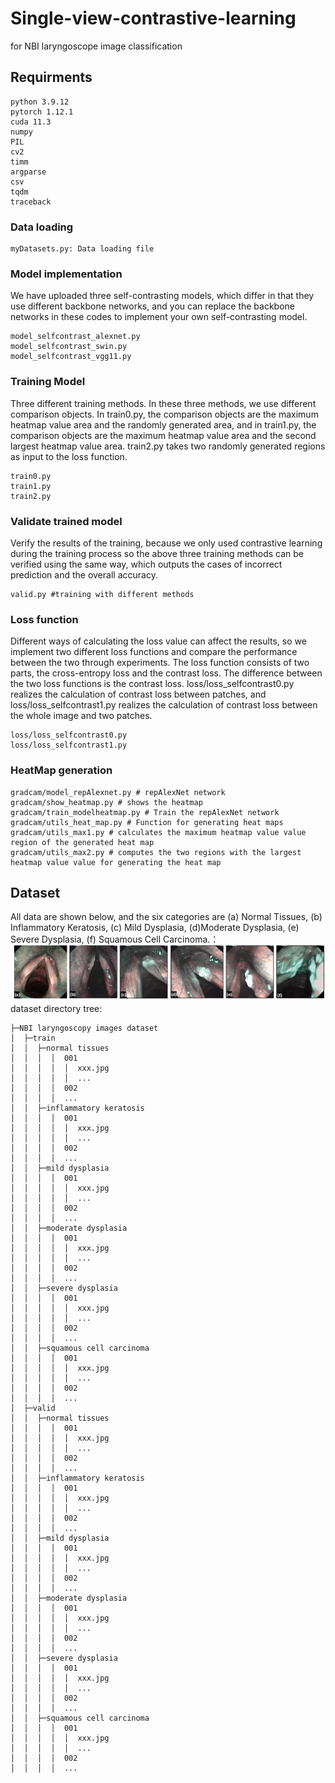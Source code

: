 # Single-view-contrastive-learning
for NBI laryngoscope image classification
## Requirments
```
python 3.9.12
pytorch 1.12.1
cuda 11.3
numpy
PIL
cv2
timm
argparse
csv
tqdm
traceback
```

### Data loading
```
myDatasets.py: Data loading file
```
### Model implementation
We have uploaded three self-contrasting models, which differ in that they use different backbone networks, and you can replace the backbone networks in these codes to implement your own self-contrasting model.
```
model_selfcontrast_alexnet.py
model_selfcontrast_swin.py
model_selfcontrast_vgg11.py
```

### Training Model
Three different training methods. In these three methods, we use different comparison objects. In train0.py, the comparison objects are the maximum heatmap value area and the randomly generated area, and in train1.py, the comparison objects are the maximum heatmap value area and the second largest heatmap value area. train2.py takes two randomly generated regions as input to the loss function.
```
train0.py
train1.py
train2.py
```

### Validate trained model
Verify the results of the training, because we only used contrastive learning during the training process so the above three training methods can be verified using the same way, which outputs the cases of incorrect prediction and the overall accuracy.
```
valid.py #training with different methods
```

### Loss function
Different ways of calculating the loss value can affect the results, so we implement two different loss functions and compare the performance between the two through experiments. The loss function consists of two parts, the cross-entropy loss and the contrast loss. The difference between the two loss functions is the contrast loss. loss/loss_selfcontrast0.py realizes the calculation of contrast loss between patches, and loss/loss_selfcontrast1.py realizes the calculation of contrast loss between the whole image and two patches.
```
loss/loss_selfcontrast0.py
loss/loss_selfcontrast1.py
```

### HeatMap generation
```
gradcam/model_repAlexnet.py # repAlexNet network
gradcam/show_heatmap.py # shows the heatmap
gradcam/train_modelheatmap.py # Train the repAlexNet network
gradcam/utils_heat_map.py # Function for generating heat maps
gradcam/utils_max1.py # calculates the maximum heatmap value value region of the generated heat map
gradcam/utils_max2.py # computes the two regions with the largest heatmap value value for generating the heat map
```
## Dataset
All data are shown below, and the six categories are (a) Normal Tissues, (b) Inflammatory Keratosis, (c) Mild Dysplasia, (d)Moderate Dysplasia, (e) Severe Dysplasia, (f) Squamous Cell Carcinoma.：
![Image text](https://github.com/hans-bbt/single-view-contrastive-learning/blob/master/NBI_six_classes.png)
dataset directory tree:
```
├─NBI laryngoscopy images dataset
│  ├─train
│  │  ├─normal tissues
│  │  │  │  001
│  │  │  │  │  xxx.jpg
│  │  │  │  │  ...
│  │  │  │  002
│  │  │  │  ...
│  │  ├─inflammatory keratosis
│  │  │  │  001
│  │  │  │  │  xxx.jpg
│  │  │  │  │  ...
│  │  │  │  002
│  │  │  │  ...
│  │  ├─mild dysplasia
│  │  │  │  001
│  │  │  │  │  xxx.jpg
│  │  │  │  │  ...
│  │  │  │  002
│  │  │  │  ...
│  │  ├─moderate dysplasia
│  │  │  │  001
│  │  │  │  │  xxx.jpg
│  │  │  │  │  ...
│  │  │  │  002
│  │  │  │  ...
│  │  ├─severe dysplasia
│  │  │  │  001
│  │  │  │  │  xxx.jpg
│  │  │  │  │  ...
│  │  │  │  002
│  │  │  │  ...
│  │  ├─squamous cell carcinoma
│  │  │  │  001
│  │  │  │  │  xxx.jpg
│  │  │  │  │  ...
│  │  │  │  002
│  │  │  │  ...
│  ├─valid
│  │  ├─normal tissues
│  │  │  │  001
│  │  │  │  │  xxx.jpg
│  │  │  │  │  ...
│  │  │  │  002
│  │  │  │  ...
│  │  ├─inflammatory keratosis
│  │  │  │  001
│  │  │  │  │  xxx.jpg
│  │  │  │  │  ...
│  │  │  │  002
│  │  │  │  ...
│  │  ├─mild dysplasia
│  │  │  │  001
│  │  │  │  │  xxx.jpg
│  │  │  │  │  ...
│  │  │  │  002
│  │  │  │  ...
│  │  ├─moderate dysplasia
│  │  │  │  001
│  │  │  │  │  xxx.jpg
│  │  │  │  │  ...
│  │  │  │  002
│  │  │  │  ...
│  │  ├─severe dysplasia
│  │  │  │  001
│  │  │  │  │  xxx.jpg
│  │  │  │  │  ...
│  │  │  │  002
│  │  │  │  ...
│  │  ├─squamous cell carcinoma
│  │  │  │  001
│  │  │  │  │  xxx.jpg
│  │  │  │  │  ...
│  │  │  │  002
│  │  │  │  ...
```
